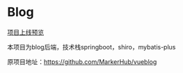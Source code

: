 # Blog
[项目上线预览](http://pyethel.cn:8081)

本项目为blog后端，技术栈springboot，shiro，mybatis-plus

原项目地址：https://github.com/MarkerHub/vueblog